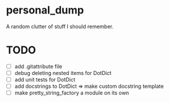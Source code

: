 # personal_dump
A random clutter of stuff I should remember.

# TODO

- [ ] add .gitattribute file
- [ ] debug deleting nested items for DotDict
- [ ] add unit tests for DotDict
- [ ] add docstrings to DotDict => make custom docstring template
- [ ] make pretty_string_factory a module on its own
